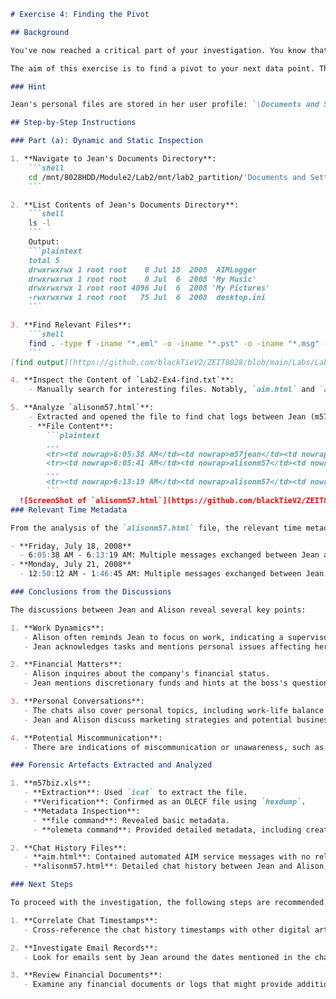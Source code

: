 ```markdown
# Exercise 4: Finding the Pivot

## Background

You've now reached a critical part of your investigation. You know that Jean possessed the document of concern, and you also know some additional information about the file, including its origin and when it was last updated. However, you're still yet to find how the file was exfiltrated from Jean’s computer. By Jean’s own admission, at least you know that it was exfiltrated.

The aim of this exercise is to find a pivot to your next data point. This pivot is of critical importance to your forensic story and will tie the remainder of your investigation together. To complete this task, take your time to peruse the data on Jean’s computer. In doing so, you’ll build a profile of Jean’s computer usage. What applications are installed? What applications do you think Jean uses? What personal data is stored?

### Hint

Jean's personal files are stored in her user profile: `\Documents and Settings\Jean\My Documents\`, this could be a good place to begin.

## Step-by-Step Instructions

### Part (a): Dynamic and Static Inspection

1. **Navigate to Jean's Documents Directory**:
    ```shell
    cd /mnt/8028HDD/Module2/Lab2/mnt/lab2_partition/'Documents and Settings'/Jean/'My Documents'
    ```

2. **List Contents of Jean's Documents Directory**:
    ```shell
    ls -l
    ```
    Output:
    ```plaintext
    total 5
    drwxrwxrwx 1 root root    0 Jul 18  2008  AIMLogger
    drwxrwxrwx 1 root root    0 Jul  6  2008 'My Music'
    drwxrwxrwx 1 root root 4096 Jul  6  2008 'My Pictures'
    -rwxrwxrwx 1 root root   75 Jul  6  2008  desktop.ini
    ```

3. **Find Relevant Files**:
    ```shell
    find . -type f -iname "*.eml" -o -iname "*.pst" -o -iname "*.msg" -o -iname "*.csv" -o -iname "*.xls" -o -iname "*.xlsx" -o -iname "*.pdf" -o -iname "*.doc" -o -iname "*.docx" -o -iname "*.zip" -o -iname "*.rar" -o -iname "*.7z" -o -iname "*.tar.gz" -o -iname "*.tar" -o -iname "*.html" > Lab2-Ex4-find.txt
    ```
[find output](https://github.com/blackTieV2/ZEIT8028/blob/main/Labs/Lab2/OutputFiles/Lab2-Ex4-find.txt)

4. **Inspect the Content of `Lab2-Ex4-find.txt`**:
    - Manually search for interesting files. Notably, `aim.html` and `alisonm57.html` were found.

5. **Analyze `alisonm57.html`**:
    - Extracted and opened the file to find chat logs between Jean (m57jean) and Alison (alisonm57).
    - **File Content**:
        ```plaintext
        ...
        <tr><td nowrap>6:05:38 AM</td><td nowrap>m57jean</td><td nowrap><font color="blue">hi</font></td></tr>
        <tr><td nowrap>6:05:41 AM</td><td nowrap>alisonm57</td><td nowrap><font color="blue">hey</font></td></tr>
        ...
        <tr><td nowrap>6:13:19 AM</td><td nowrap>alisonm57</td><td nowrap><font color="blue">bye</font></td></tr>
        ```
  ![ScreenShot of `alisonm57.html`](https://github.com/blackTieV2/ZEIT8028/blob/main/Labs/Lab2/ScreenShots/Lab2-Ex4-alisonm57_html.JPG)
### Relevant Time Metadata

From the analysis of the `alisonm57.html` file, the relevant time metadata for the conversations between Jean (m57jean) and Alison (alisonm57) are as follows:

- **Friday, July 18, 2008**
  - 6:05:38 AM - 6:13:19 AM: Multiple messages exchanged between Jean and Alison.
- **Monday, July 21, 2008**
  - 12:50:12 AM - 1:46:45 AM: Multiple messages exchanged between Jean and Alison.

### Conclusions from the Discussions

The discussions between Jean and Alison reveal several key points:

1. **Work Dynamics**:
   - Alison often reminds Jean to focus on work, indicating a supervisory role.
   - Jean acknowledges tasks and mentions personal issues affecting her work.

2. **Financial Matters**:
   - Alison inquires about the company's financial status.
   - Jean mentions discretionary funds and hints at the boss's questionable financial practices.

3. **Personal Conversations**:
   - The chats also cover personal topics, including work-life balance and purchasing decisions.
   - Jean and Alison discuss marketing strategies and potential business directions.

4. **Potential Miscommunication**:
   - There are indications of miscommunication or unawareness, such as Jean mentioning financial issues that Alison is unaware of.

### Forensic Artefacts Extracted and Analyzed

1. **m57biz.xls**:
   - **Extraction**: Used `icat` to extract the file.
   - **Verification**: Confirmed as an OLECF file using `hexdump`.
   - **Metadata Inspection**:
     - **file command**: Revealed basic metadata.
     - **olemeta command**: Provided detailed metadata, including creation and modification times, authorship, and last saved by information.

2. **Chat History Files**:
   - **aim.html**: Contained automated AIM service messages with no relevant user interactions.
   - **alisonm57.html**: Detailed chat history between Jean and Alison, revealing important context about their interactions and company-related discussions.

### Next Steps

To proceed with the investigation, the following steps are recommended:

1. **Correlate Chat Timestamps**:
   - Cross-reference the chat history timestamps with other digital artifacts (e.g., emails, document access logs) to find any discussion or actions related to the spreadsheet.

2. **Investigate Email Records**:
   - Look for emails sent by Jean around the dates mentioned in the chats to see if the spreadsheet was shared via email.

3. **Review Financial Documents**:
   - Examine any financial documents or logs that might provide additional context to Jean's comments about discretionary funds and the boss's financial practices.

